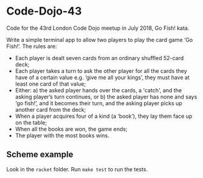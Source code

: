 # Code-Dojo-43

Code for the 43rd London Code Dojo meetup in July 2018, Go Fish! kata. 

Write a simple terminal app to allow two players to play the card game ‘Go Fish!’. The rules are:

* Each player is dealt seven cards from an ordinary shuffled 52-card deck;
* Each player takes a turn to ask the other player for all the cards they have of a certain value e.g. ‘give me all your kings’, they must have at least one card of that value;
* Either: 
  a) the asked player hands over the cards, a 'catch', and the asking player’s turn continues, or
  b) the asked player has none and says ‘go fish!’, and it becomes their turn, and the asking player picks up another card from the deck;
* When a player acquires four of a kind (a ‘book’), they lay them face up on the table;
* When all the books are won, the game ends;
* The player with the most books wins.

## Scheme example

Look in the `racket` folder. Run `make test` to run the tests.
